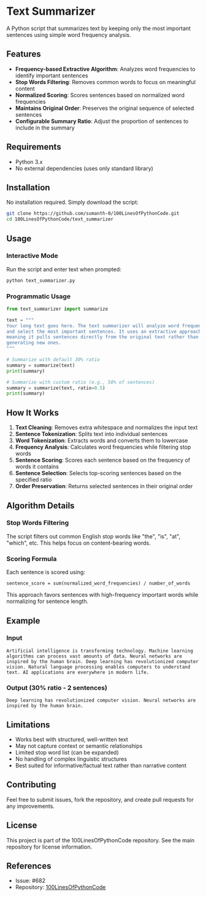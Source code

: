 # Text Summarizer

A Python script that summarizes text by keeping only the most important sentences using simple word frequency analysis.

## Features

- **Frequency-based Extractive Algorithm**: Analyzes word frequencies to identify important sentences
- **Stop Words Filtering**: Removes common words to focus on meaningful content
- **Normalized Scoring**: Scores sentences based on normalized word frequencies
- **Maintains Original Order**: Preserves the original sequence of selected sentences
- **Configurable Summary Ratio**: Adjust the proportion of sentences to include in the summary

## Requirements

- Python 3.x
- No external dependencies (uses only standard library)

## Installation

No installation required. Simply download the script:

```bash
git clone https://github.com/sumanth-0/100LinesOfPythonCode.git
cd 100LinesOfPythonCode/text_summarizer
```

## Usage

### Interactive Mode

Run the script and enter text when prompted:

```bash
python text_summarizer.py
```

### Programmatic Usage

```python
from text_summarizer import summarize

text = """
Your long text goes here. The text summarizer will analyze word frequencies
and select the most important sentences. It uses an extractive approach,
meaning it pulls sentences directly from the original text rather than
generating new ones.
"""

# Summarize with default 30% ratio
summary = summarize(text)
print(summary)

# Summarize with custom ratio (e.g., 50% of sentences)
summary = summarize(text, ratio=0.5)
print(summary)
```

## How It Works

1. **Text Cleaning**: Removes extra whitespace and normalizes the input text
2. **Sentence Tokenization**: Splits text into individual sentences
3. **Word Tokenization**: Extracts words and converts them to lowercase
4. **Frequency Analysis**: Calculates word frequencies while filtering stop words
5. **Sentence Scoring**: Scores each sentence based on the frequency of words it contains
6. **Sentence Selection**: Selects top-scoring sentences based on the specified ratio
7. **Order Preservation**: Returns selected sentences in their original order

## Algorithm Details

### Stop Words Filtering

The script filters out common English stop words like "the", "is", "at", "which", etc. This helps focus on content-bearing words.

### Scoring Formula

Each sentence is scored using:
```
sentence_score = sum(normalized_word_frequencies) / number_of_words
```

This approach favors sentences with high-frequency important words while normalizing for sentence length.

## Example

### Input
```
Artificial intelligence is transforming technology. Machine learning algorithms can process vast amounts of data. Neural networks are inspired by the human brain. Deep learning has revolutionized computer vision. Natural language processing enables computers to understand text. AI applications are everywhere in modern life.
```

### Output (30% ratio - 2 sentences)
```
Deep learning has revolutionized computer vision. Neural networks are inspired by the human brain.
```

## Limitations

- Works best with structured, well-written text
- May not capture context or semantic relationships
- Limited stop word list (can be expanded)
- No handling of complex linguistic structures
- Best suited for informative/factual text rather than narrative content

## Contributing

Feel free to submit issues, fork the repository, and create pull requests for any improvements.

## License

This project is part of the 100LinesOfPythonCode repository. See the main repository for license information.

## References

- Issue: #682
- Repository: [100LinesOfPythonCode](https://github.com/sumanth-0/100LinesOfPythonCode)
